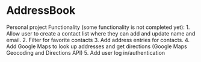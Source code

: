 # AddressBook
Personal project
Functionality (some functionality is not completed yet):
    1. Allow user to create a contact list where they can add and update name and email.
    2. Filter for favorite contacts
    3. Add address entries for contacts.
    4. Add Google Maps to look up addresses and get directions (Google Maps Geocoding and Directions API)
    5. Add user log in/authentication
